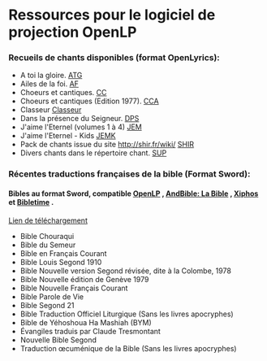 # Ressources pour le logiciel de projection OpenLP


### Recueils de chants disponibles (format OpenLyrics):

- A toi la gloire.                                   [ATG](https://github.com/Honkey57/Ressources_OpenLP/raw/main/A_toi_la_gloire.7z)       
- Ailes de la foi.                                   [AF](https://github.com/Honkey57/Ressources_OpenLP/raw/main/Ailes_de_la_foi.7z)
- Choeurs et cantiques.                              [CC](https://github.com/Honkey57/Ressources_OpenLP/raw/main/Choeurs_et_cantiques.7z)
- Choeurs et cantiques (Edition 1977).               [CCA](https://github.com/Honkey57/Ressources_OpenLP/raw/main/Choeurs_et_cantiques_Edition_1977.7z)
- Classeur                                           [Classeur](https://github.com/Honkey57/Ressources_OpenLP/raw/main/Classeur.7z)
- Dans la présence du Seigneur.                      [DPS](https://github.com/Honkey57/Ressources_OpenLP/raw/main/Dans_la_pr%C3%A9sence_du_seigneur.7z)
- J'aime l'Eternel (volumes 1 à 4)                   [JEM](https://github.com/Honkey57/Ressources_OpenLP/raw/main/J'aime_l_Eternel_Volume_1-4.7z)
- J'aime l'Eternel - Kids                            [JEMK](https://github.com/Honkey57/Ressources_OpenLP/raw/main/J_aime_L_Eternel_Kids.7z)
- Pack de chants issue du site http://shir.fr/wiki/  [SHIR](https://github.com/Honkey57/Ressources_OpenLP/raw/main/Shir.7z)
- Divers chants dans le répertoire chant.            [SUP](https://github.com/Honkey57/Ressources_OpenLP/raw/main/Suppl%C3%A9ments.7z)

### Récentes traductions françaises de la bible (Format Sword):

#### Bibles au format Sword, compatible [OpenLP](https://openlp.org/) , [AndBible: La Bible](https://f-droid.org/fr/packages/net.bible.android.activity/) , [Xiphos](https://xiphos.org/) et [Bibletime](https://bibletime.info/) .

[Lien de téléchargement](https://github.com/Honkey57/Ressources_OpenLP/raw/main/Bibles.zip)

- Bible Chouraqui
- Bible du Semeur
- Bible en Français Courant
- Bible Louis Segond 1910
- Bible Nouvelle version Segond révisée, dite à la Colombe, 1978
- Bible Nouvelle édition de Genève 1979
- Bible Nouvelle Français Courant
- Bible Parole de Vie
- Bible Segond 21
- Bible Traduction Officiel Liturgique (Sans les livres apocryphes)
- Bible de Yéhoshoua Ha Mashiah (BYM)
- Évangiles traduis par Claude Tresmontant
- Nouvelle Bible Segond
- Traduction œcuménique de la Bible (Sans les livres apocryphes)

